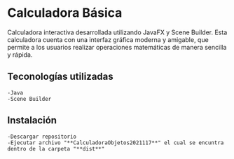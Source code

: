 # Calculadora Básica

<p>
Calculadora interactiva desarrollada utilizando JavaFX y Scene Builder. Esta calculadora cuenta con una interfaz gráfica moderna y amigable, que permite a los usuarios realizar operaciones matemáticas de manera sencilla y rápida.
</p>

## Teconologías utilizadas

```
-Java
-Scene Builder
```

## Instalación
```
-Descargar repositorio
-Ejecutar archivo "**CalculadoraObjetos2021117**" el cual se encuntra dentro de la carpeta "**dist**"
```


